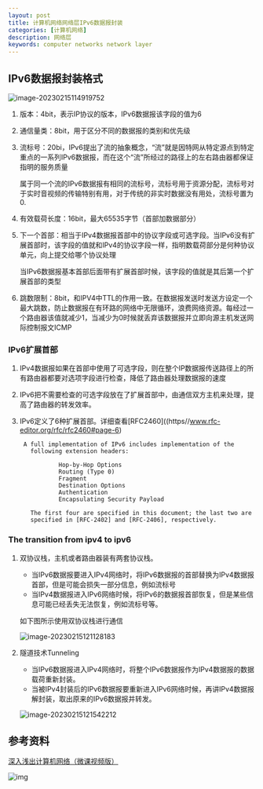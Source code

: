 ```yaml
---
layout: post
title: 计算机网络网络层IPv6数据报封装
categories: [计算机网络]
description: 网络层
keywords: computer networks network layer 
---
```


## IPv6数据报封装格式

![image-20230215114919752](https://wendaocsmaster.github.io/images/blog/image-20230215114919752.png)

1. 版本：4bit，表示IP协议的版本，IPv6数据报该字段的值为6

2. 通信量类：8bit，用于区分不同的数据报的类别和优先级

3. 流标号：20bi，IPv6提出了流的抽象概念，“流”就是因特网从特定源点到特定重点的一系列IPv6数据报，而在这个“流”所经过的路径上的左右路由器都保证指明的服务质量

   属于同一个流的IPv6数据报有相同的流标号，流标号用于资源分配，流标号对于实时音视频的传输特别有用，对于传统的非实时数据没有用处，流标号置为0.

4. 有效载荷长度：16bit，最大65535字节（首部加数据部分）

5. 下一个首部：相当于IPv4数据报首部中的协议字段或可选字段。当IPv6没有扩展首部时，该字段的值就和IPv4的协议字段一样，指明数载荷部分是何种协议单元，向上提交给哪个协议处理

   当IPv6数据报基本首部后面带有扩展首部时候，该字段的值就是其后第一个扩展首部的类型

6. 跳数限制：8bit，和IPV4中TTL的作用一致。在数据报发送时发送方设定一个最大跳数，防止数据报在有环路的网络中无限循环，浪费网络资源。每经过一个路由器该值就减少1，当减少为0时候就丢弃该数据报并立即向源主机发送网际控制报文ICMP

### IPv6扩展首部

1. IPv4数据报如果在首部中使用了可选字段，则在整个IP数据报传送路径上的所有路由器都要对选项字段进行检查，降低了路由器处理数据报的速度

2. IPv6把不需要检查的可选字段放在了扩展首部中，由通信双方主机来处理，提高了路由器的转发效率。

3. IPv6定义了6种扩展首部。详细查看[RFC2460]((https//www.rfc-editor.org/rfc/rfc2460#page-6)

   ~~~
    A full implementation of IPv6 includes implementation of the
      following extension headers:
   
              Hop-by-Hop Options
              Routing (Type 0)
              Fragment
              Destination Options
              Authentication
              Encapsulating Security Payload
   
      The first four are specified in this document; the last two are
      specified in [RFC-2402] and [RFC-2406], respectively.
   ~~~

### The transition from ipv4 to ipv6

1. 双协议栈，主机或者路由器装有两套协议栈。

   + 当IPv6数据报要进入IPv4网络时，将IPv6数据报的首部替换为IPv4数据报首部，但是可能会损失一部分信息，例如流标号
   + 当IPv4数据报进入IPv6网络时候，将IPv6的数据报首部恢复，但是某些信息可能已经丢失无法恢复，例如流标号等。

   如下图所示使用双协议栈进行通信

   ![image-20230215121128183](https://wendaocsmaster.github.io/images/blog/image-20230215121128183.png)

2. 隧道技术Tunneling

   + 当IPv6数据报进入IPv4网络时，将整个IPv6数据报作为IPv4数据报的数据载荷重新封装。
   + 当被IPv4封装后的IPv6数据报要重新进入IPv6网络时候，再讲IPv4数据报解封装，取出原来的IPv6数据报并转发。

   ![image-20230215121542212](https://wendaocsmaster.github.io/images/blog/image-20230215121542212.png)

## 参考资料

[深入浅出计算机网络（微课视频版）](http://www.tup.tsinghua.edu.cn/booksCenter/book_09342101.html)

![img](https://wendaocsmaster.github.io/images/blog/093421-01.jpg)

